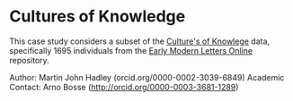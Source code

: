 # Cultures of Knowledge

This case study considers a subset of the [Culture's of Knowlege](http://www.culturesofknowledge.org/) data, specifically 1695 individuals from the [Early Modern Letters Online](emlo.bodleian.ox.ac.uk) repository.

Author: Martin John Hadley (orcid.org/0000-0002-3039-6849)
Academic Contact: Arno Bosse (http://orcid.org/0000-0003-3681-1289)